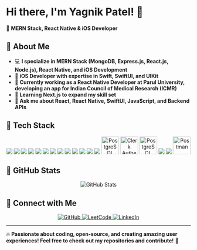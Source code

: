 <p align="center">

</p>

# Hi there, I'm Yagnik Patel! 👋  

🚀 **MERN Stack, React Native & iOS Developer**
## 🔹 About Me  
- 💻 **I specialize in MERN Stack (MongoDB, Express.js, React.js, Node.js), React Native, and iOS Development**  
- 🍏 **iOS Developer with expertise in Swift, SwiftUI, and UIKit**  
- 🚀 **Currently working as a React Native Developer at Parul University, developing an app for Indian Council of Medical Research (ICMR)**  
- 🌱 **Learning Next.js to expand my skill set**
- 💬 **Ask me about React, React Native, SwiftUI, JavaScript, and Backend APIs**  

## 🔹 Tech Stack  
<p align="center">
  <img src="https://img.icons8.com/color/48/000000/html-5.png"/>
  <img src="https://img.icons8.com/color/48/000000/css3.png"/>
  <img src="https://img.icons8.com/color/48/000000/javascript.png"/>
  <img src="https://img.icons8.com/color/48/000000/react-native.png"/>
  <img src="https://img.icons8.com/color/48/000000/nodejs.png"/>
  <img src="https://img.icons8.com/color/48/000000/express-js.png"/>
  <img src="https://img.icons8.com/color/48/000000/mongodb.png"/>
  <img src="https://img.icons8.com/color/48/000000/git.png"/>
  <img src="https://img.icons8.com/color/48/000000/github.png"/>
  <img src="https://img.icons8.com/color/48/000000/python.png"/>
  <img src="https://img.icons8.com/?size=50&id=13679&format=png&color=000000"/>
  <img src="https://img.icons8.com/?size=48&id=x7XMNGh2vdqA&format=png&color=000000"/>
  <img src="https://img.icons8.com/color/48/000000/nextjs.png"/>
  <img src="https://w7.pngwing.com/pngs/173/36/png-transparent-postgresql-logo-computer-software-database-open-source-s-text-head-snout.png" width="48" height="48" alt="PostgreSQL Logo"/>
  <img src="https://encrypted-tbn0.gstatic.com/images?q=tbn:ANd9GcRdVEuXbieiDLdzyT-lHa1wtFVPK2ONT5utgQ&s" width="48" height="48" alt="Clerk Authentication"/>
  <img src="https://img.icons8.com/?size=48&id=r9QJ0VFFrn7T&format=png" width="48" height="48" alt="PostgreSQL Logo"/>
  <img src="https://img.icons8.com/color/48/000000/swift.png"/>
  <img src="https://img.icons8.com/color/48/000000/c-programming.png"/>
  <img src="https://www.svgrepo.com/show/354202/postman-icon.svg" width="48" alt="Postman"/>
</p>

## 🔹 GitHub Stats  
<p align="center">
  <img src="https://github-readme-stats.vercel.app/api?username=developer-yagnik&show_icons=true&theme=radical" alt="GitHub Stats"/>
</p>

## 🔹 Connect with Me  
<p align="center">
  <a href="https://github.com/developer-yagnik" target="_blank">
    <img src="https://img.shields.io/badge/-GitHub-181717?style=for-the-badge&logo=github&logoColor=white" alt="GitHub">
  </a>
  <a href="https://leetcode.com/u/YagnikkPatel/" target="_blank">
    <img src="https://img.shields.io/badge/-LeetCode-FFA116?style=for-the-badge&logo=leetcode&logoColor=white" alt="LeetCode">
  </a>
  <a href="https://www.linkedin.com/in/yagnikkpatel/" target="_blank">
    <img src="https://img.shields.io/badge/-LinkedIn-0A66C2?style=for-the-badge&logo=linkedin&logoColor=white" alt="LinkedIn">
  </a>
</p>

---

🔥 **Passionate about coding, open-source, and creating amazing user experiences! Feel free to check out my repositories and contribute!** 🚀
